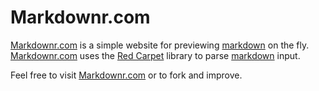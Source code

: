 # Markdownr.com

[Markdownr.com][] is a simple website for previewing [markdown][] on the fly. [Markdownr.com][] uses the [Red Carpet](http://github.com/vmg/redcarpet) library to parse [markdown][] input.

Feel free to visit [Markdownr.com][] or to fork and improve.

[Markdownr.com]: http://markdownr.com
[markdown]: http://daringfireball.net/projects/markdown

